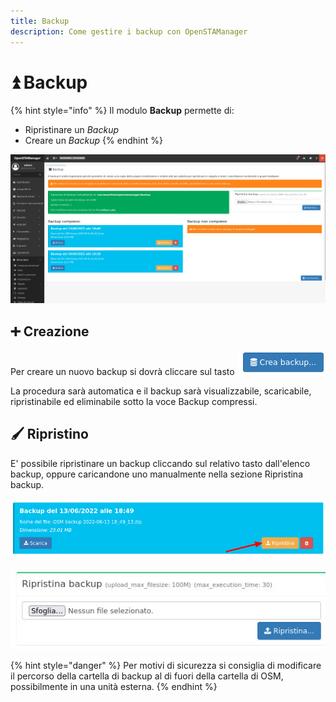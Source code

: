 ```yaml
---
title: Backup
description: Come gestire i backup con OpenSTAManager
---
```


# ⏫ Backup

{% hint style="info" %}
Il modulo **Backup** permette di:

* Ripristinare un _Backup_
* Creare un _Backup_
{% endhint %}

![](<../../../.gitbook/assets/image (105).png>)

## ➕ Creazione

Per creare un nuovo backup si dovrà cliccare sul tasto <img src="../../../.gitbook/assets/image (90).png" alt="" data-size="original">

La procedura sarà automatica e il backup sarà visualizzabile, scaricabile, ripristinabile ed eliminabile sotto la voce Backup compressi.



## 🖌️ Ripristino

E' possibile ripristinare un backup cliccando sul relativo tasto dall'elenco backup, oppure caricandone uno manualmente nella sezione Ripristina backup.

![](<../../../.gitbook/assets/image (106).png>)

![](<../../../.gitbook/assets/image (69).png>)

{% hint style="danger" %}
Per motivi di sicurezza si consiglia di modificare il percorso della cartella di backup al di fuori della cartella di OSM, possibilmente in una unità esterna.
{% endhint %}
